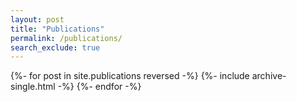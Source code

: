 ```yaml
---
layout: post
title: "Publications"
permalink: /publications/
search_exclude: true
---
```



{%- for post in site.publications reversed -%}
  {%- include archive-single.html -%}
{%- endfor -%}
